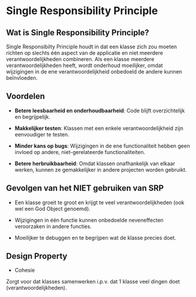 # Single Responsibility Principle

## Wat is Single Responsibility Principle?

Single Responsibilty Principle houdt in dat een klasse zich zou moeten richten op slechts één aspect van de applicatie en niet meerdere verantwoordelijkheden combineren. Als een klasse meerdere verantwoordelijkheden heeft, wordt onderhoud moeilijker, omdat wijzigingen in de ene verantwoordelijkheid onbedoeld de andere kunnen beïnvloeden.

## Voordelen

- **Betere leesbaarheid en onderhoudbaarheid**: Code blijft overzichtelijk en begrijpelijk.

- **Makkelijker testen**: Klassen met een enkele verantwoordelijkheid zijn eenvoudiger te testen.

- **Minder kans op bugs**: Wijzigingen in de ene functionaliteit hebben geen invloed op andere, niet-gerelateerde functionaliteiten.

- **Betere herbruikbaarheid**: Omdat klassen onafhankelijk van elkaar werken, kunnen ze gemakkelijker in andere projecten worden gebruikt.

## Gevolgen van het NIET gebruiken van SRP

- Een klasse groeit te groot en krijgt te veel verantwoordelijkheden (ook wel een God Object genoemd).

- Wijzigingen in één functie kunnen onbedoelde neveneffecten veroorzaken in andere functies.

- Moeilijker te debuggen en te begrijpen wat de klasse precies doet.

## Design Property

- Cohesie

Zorgt voor dat klasses samenwerken i.p.v. dat 1 klasse veel dingen doet (verantwoordelijkheden).
